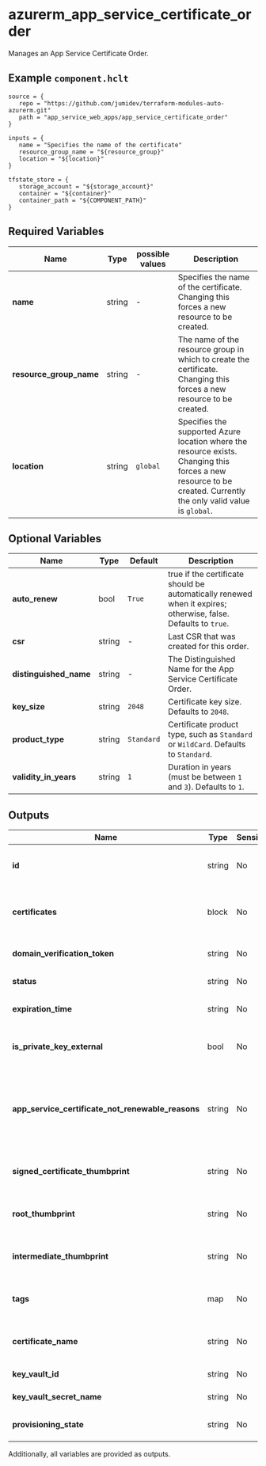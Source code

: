 # azurerm_app_service_certificate_order

Manages an App Service Certificate Order.

## Example `component.hclt`

```hcl
source = {
   repo = "https://github.com/jumidev/terraform-modules-auto-azurerm.git"   
   path = "app_service_web_apps/app_service_certificate_order"   
}

inputs = {
   name = "Specifies the name of the certificate"   
   resource_group_name = "${resource_group}"   
   location = "${location}"   
}

tfstate_store = {
   storage_account = "${storage_account}"   
   container = "${container}"   
   container_path = "${COMPONENT_PATH}"   
}

```

## Required Variables

| Name | Type |  possible values |  Description |
| ---- | --------- |  ----------- | ----------- |
| **name** | string |  -  |  Specifies the name of the certificate. Changing this forces a new resource to be created. | 
| **resource_group_name** | string |  -  |  The name of the resource group in which to create the certificate. Changing this forces a new resource to be created. | 
| **location** | string |  `global`  |  Specifies the supported Azure location where the resource exists. Changing this forces a new resource to be created. Currently the only valid value is `global`. | 

## Optional Variables

| Name | Type |  Default  |  Description |
| ---- | --------- |  ----------- | ----------- |
| **auto_renew** | bool |  `True`  |  true if the certificate should be automatically renewed when it expires; otherwise, false. Defaults to `true`. | 
| **csr** | string |  -  |  Last CSR that was created for this order. | 
| **distinguished_name** | string |  -  |  The Distinguished Name for the App Service Certificate Order. | 
| **key_size** | string |  `2048`  |  Certificate key size. Defaults to `2048`. | 
| **product_type** | string |  `Standard`  |  Certificate product type, such as `Standard` or `WildCard`. Defaults to `Standard`. | 
| **validity_in_years** | string |  `1`  |  Duration in years (must be between `1` and `3`). Defaults to `1`. | 



## Outputs

| Name | Type | Sensitive? | Description |
| ---- | ---- | --------- | --------- |
| **id** | string | No  | The App Service Certificate Order ID. | 
| **certificates** | block | No  | State of the Key Vault secret. A `certificates` block. | 
| **domain_verification_token** | string | No  | Domain verification token. | 
| **status** | string | No  | Current order status. | 
| **expiration_time** | string | No  | Certificate expiration time. | 
| **is_private_key_external** | bool | No  | Whether the private key is external or not. | 
| **app_service_certificate_not_renewable_reasons** | string | No  | Reasons why App Service Certificate is not renewable at the current moment. | 
| **signed_certificate_thumbprint** | string | No  | Certificate thumbprint for signed certificate. | 
| **root_thumbprint** | string | No  | Certificate thumbprint for root certificate. | 
| **intermediate_thumbprint** | string | No  | Certificate thumbprint intermediate certificate. | 
| **tags** | map | No  | A mapping of tags to assign to the resource. | 
| **certificate_name** | string | No  | The name of the App Service Certificate. | 
| **key_vault_id** | string | No  | Key Vault resource Id. | 
| **key_vault_secret_name** | string | No  | Key Vault secret name. | 
| **provisioning_state** | string | No  | Status of the Key Vault secret. | 

Additionally, all variables are provided as outputs.
